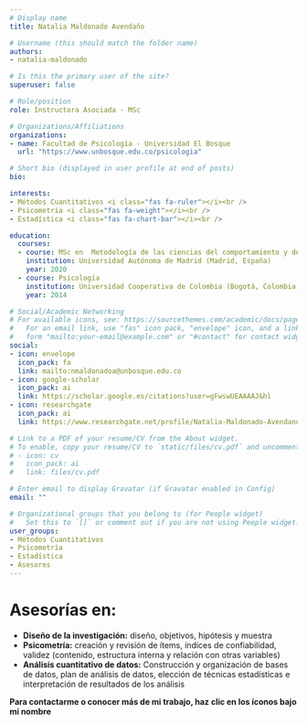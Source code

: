 ```yaml
---
# Display name
title: Natalia Maldonado Avendaño

# Username (this should match the folder name)
authors:
- natalia-maldonado

# Is this the primary user of the site?
superuser: false

# Role/position
role: Instructora Asociada - MSc

# Organizations/Affiliations
organizations:
- name: Facultad de Psicología - Universidad El Bosque
  url: "https://www.unbosque.edu.co/psicologia"

# Short bio (displayed in user profile at end of posts)
bio: 

interests:
- Métodos Cuantitativos <i class="fas fa-ruler"></i><br />
- Psicometría <i class="fas fa-weight"></i><br />
- Estadística <i class="fas fa-chart-bar"></i><br />

education:
  courses:
  - course: MSc en  Metodología de las ciencias del comportamiento y de la salud
    institution: Universidad Autónoma de Madrid (Madrid, España)
    year: 2020
  - course: Psicología
    institution: Universidad Cooperativa de Colombia (Bogotá, Colombia)
    year: 2014

# Social/Academic Networking
# For available icons, see: https://sourcethemes.com/academic/docs/page-builder/#icons
#   For an email link, use "fas" icon pack, "envelope" icon, and a link in the
#   form "mailto:your-email@example.com" or "#contact" for contact widget.
social:
- icon: envelope
  icon_pack: fa
  link: mailto:nmaldonadoa@unbosque.edu.co
- icon: google-scholar
  icon_pack: ai
  link: https://scholar.google.es/citations?user=gFwswUEAAAAJ&hl
- icon: researchgate
  icon_pack: ai
  link: https://www.researchgate.net/profile/Natalia-Maldonado-Avendano

# Link to a PDF of your resume/CV from the About widget.
# To enable, copy your resume/CV to `static/files/cv.pdf` and uncomment the lines below.
# - icon: cv
#   icon_pack: ai
#   link: files/cv.pdf

# Enter email to display Gravatar (if Gravatar enabled in Config)
email: ""

# Organizational groups that you belong to (for People widget)
#   Set this to `[]` or comment out if you are not using People widget.
user_groups:
- Métodos Cuantitativos
- Psicometría
- Estadística
- Asesores
---
```


# **Asesorías en:**

* **Diseño de la investigación:** diseño, objetivos, hipótesis y muestra
* **Psicometría:** creación y revisión de ítems, índices de confiabilidad, validez (contenido, estructura interna y relación con otras variables)
* **Análisis cuantitativo de datos:** Construcción y organización de bases de datos, plan de análisis de datos, elección de técnicas estadísticas e interpretación de resultados de los análisis

<span style="color: #f68212;"><i class="fas fa-exclamation-circle"></i></span> **Para contactarme o conocer más de mi trabajo, haz clic en los íconos bajo mi nombre**
